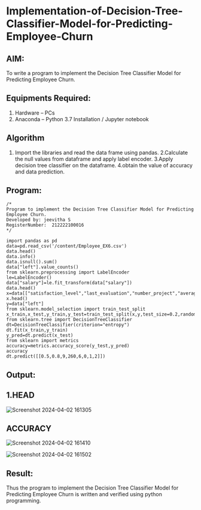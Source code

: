 # Implementation-of-Decision-Tree-Classifier-Model-for-Predicting-Employee-Churn

## AIM:
To write a program to implement the Decision Tree Classifier Model for Predicting Employee Churn.

## Equipments Required:
1. Hardware – PCs
2. Anaconda – Python 3.7 Installation / Jupyter notebook

## Algorithm
1. Import the libraries and read the data frame using pandas.
2.Calculate the null values from dataframe and apply label encoder.
3.Apply decision tree classifier on the dataframe.
4.obtain the value of accuracy and data prediction. 

## Program:
```
/*
Program to implement the Decision Tree Classifier Model for Predicting Employee Churn.
Developed by: jeevitha S
RegisterNumber:  212222100016
*/

import pandas as pd
data=pd.read_csv('/content/Employee_EX6.csv')
data.head()
data.info()
data.isnull().sum()
data["left"].value_counts()
from sklearn.preprocessing import LabelEncoder
le=LabelEncoder()
data["salary"]=le.fit_transform(data["salary"])
data.head()
x=data[["satisfaction_level","last_evaluation","number_project","average_montly_hours","time_spend_company","Work_accident","promotion_last_5years","salary"]]
x.head()
y=data["left"]
from sklearn.model_selection import train_test_split
x_train,x_test,y_train,y_test=train_test_split(x,y,test_size=0.2,random_state=100)
from sklearn.tree import DecisionTreeClassifier
dt=DecisionTreeClassifier(criterion="entropy")
dt.fit(x_train,y_train)
y_pred=dt.predict(x_test)
from sklearn import metrics
accuracy=metrics.accuracy_score(y_test,y_pred)
accuracy
dt.predict([[0.5,0.8,9,260,6,0,1,2]])

```

## Output:

## 1.HEAD

![Screenshot 2024-04-02 161305](https://github.com/sakthipriyadhanusu/Implementation-of-Decision-Tree-Classifier-Model-for-Predicting-Employee-Churn/assets/119393194/215cfdce-15cc-4e26-9c04-70c6419f22ce)

## ACCURACY

![Screenshot 2024-04-02 161410](https://github.com/sakthipriyadhanusu/Implementation-of-Decision-Tree-Classifier-Model-for-Predicting-Employee-Churn/assets/119393194/fa82ee97-0d1a-4f73-bfe2-d4ee53098462)


![Screenshot 2024-04-02 161502](https://github.com/sakthipriyadhanusu/Implementation-of-Decision-Tree-Classifier-Model-for-Predicting-Employee-Churn/assets/119393194/858e5a1b-5dc7-49df-b5d9-a5204654d087)

## Result:
Thus the program to implement the  Decision Tree Classifier Model for Predicting Employee Churn is written and verified using python programming.
